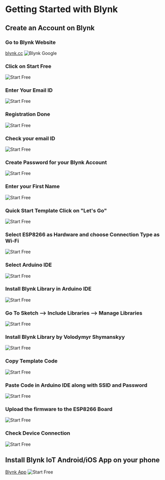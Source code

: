 # Getting Started with Blynk

## Create an Account on Blynk

### Go to Blynk Website
[blynk.cc](https://blynk.io/)
![Blynk Google](https://github.com/SinkuKumar/Blynk_Firebase/raw/main/Assets/Blynk/Screenshot%20(85).png)

### Click on Start Free
![Start Free](https://github.com/SinkuKumar/Blynk_Firebase/raw/main/Assets/Blynk/Screenshot%20(86).png)

### Enter Your Email ID
![Start Free](https://github.com/SinkuKumar/Blynk_Firebase/raw/main/Assets/Blynk/Screenshot%20(87).png)

### Registration Done
![Start Free](https://github.com/SinkuKumar/Blynk_Firebase/raw/main/Assets/Blynk/Screenshot%20(88).png)

### Check your email ID
![Start Free](https://github.com/SinkuKumar/Blynk_Firebase/raw/main/Assets/Blynk/Screenshot%20(89).png)

### Create Password for your Blynk Account
![Start Free](https://github.com/SinkuKumar/Blynk_Firebase/raw/main/Assets/Blynk/Screenshot%20(90).png)

### Enter your First Name
![Start Free](https://github.com/SinkuKumar/Blynk_Firebase/raw/main/Assets/Blynk/Screenshot%20(91).png)

### Quick Start Template Click on "Let's Go"
![Start Free](https://github.com/SinkuKumar/Blynk_Firebase/raw/main/Assets/Blynk/Screenshot%20(92).png)

### Select ESP8266 as Hardware and choose Connection Type as Wi-Fi
![Start Free](https://github.com/SinkuKumar/Blynk_Firebase/raw/main/Assets/Blynk/Screenshot%20(93).png)

### Select Arduino IDE
![Start Free](https://github.com/SinkuKumar/Blynk_Firebase/raw/main/Assets/Blynk/Screenshot%20(94).png)

### Install Blynk Library in Arduino IDE
![Start Free](https://github.com/SinkuKumar/Blynk_Firebase/raw/main/Assets/Blynk/Screenshot%20(95).png)

### Go To Sketch --> Include Libraries --> Manage Libraries
![Start Free](https://github.com/SinkuKumar/Blynk_Firebase/raw/main/Assets/Blynk/Screenshot%20(99).png)

### Install Blynk Library by Volodymyr Shymanskyy
![Start Free](https://github.com/SinkuKumar/Blynk_Firebase/raw/main/Assets/Blynk/Screenshot%20(101).png)

### Copy Template Code
![Start Free](https://github.com/SinkuKumar/Blynk_Firebase/raw/main/Assets/Blynk/Screenshot%20(96).png)

### Paste Code in Arduino IDE along with SSID and Password
![Start Free](https://github.com/SinkuKumar/Blynk_Firebase/raw/main/Assets/Blynk/Screenshot%20(102).png)

### Upload the firmware to the ESP8266 Board
![Start Free](https://github.com/SinkuKumar/Blynk_Firebase/raw/main/Assets/Blynk/Screenshot%20(105).png)

### Check Device Connection
![Start Free](https://github.com/SinkuKumar/Blynk_Firebase/raw/main/Assets/Blynk/Screenshot%20(106).png)

## Install Blynk IoT Android/iOS App on your phone
[Blynk App](https://play.google.com/store/apps/details?id=cloud.blynk&hl=en_IN&gl=US)
![Start Free](https://github.com/SinkuKumar/Blynk_Firebase/raw/main/Assets/Blynk/Screenshot%20(98).png)

